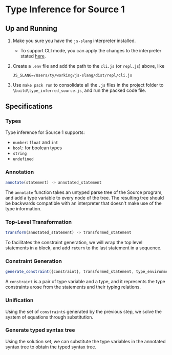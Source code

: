 Type Inference for Source 1
================================

Up and Running
--------------------

1. Make you sure you have the `js-slang` interpreter installed. 
   * To support CLI mode, you can apply the changes to the interpreter stated [here](https://gist.github.com/tysng/bc78a7cf263f1c736fa60a02c7b4906f).
2. Create a `.env` file and add the path to the `cli.js` (or `repl.js`) above, like

   ```
   JS_SLANG=/Users/ty/working/js-slang/dist/repl/cli.js
   ```
3. Use `make pack run` to consolidate all the `.js` files in the project folder to `\build\type_inferred_source.js`, and run the packed code file.



Specifications
-----------------

### Types
Type inference for Source 1 supports:
* `number`: `float` and `int`
* `bool`: for boolean types
* `string`
* `undefined`



### Annotation
```js
annotate(statement) -> annotated_statement
```
The `annotate` function takes an untyped parse tree of the Source program, and add 
a type variable to every node of the tree. The resulting tree should be backwards 
compatible with an interpreter that doesn't make use of the type information.

### Top-Level Transformation
```js
transform(annotated_statement) -> transformed_statement
```

To facilitates the constraint generation, we will wrap the top level statements 
in a block, and add `return` to the last statement in a sequence. 

### Constraint Generation
```js
generate_constraint({constraint}, transformed_statement, type_environment) -> {constraint}
```
A `constraint` is a pair of type variable and a type, and it represents the type 
constraints arose from the statements and their typing relations.

### Unification
Using the set of `constraint`s generated by the previous step, we solve the 
system of equations through substitution. 


### Generate typed syntax tree
Using the solution set, we can substitute the type variables in the annotated 
syntax tree to obtain the typed syntax tree.



